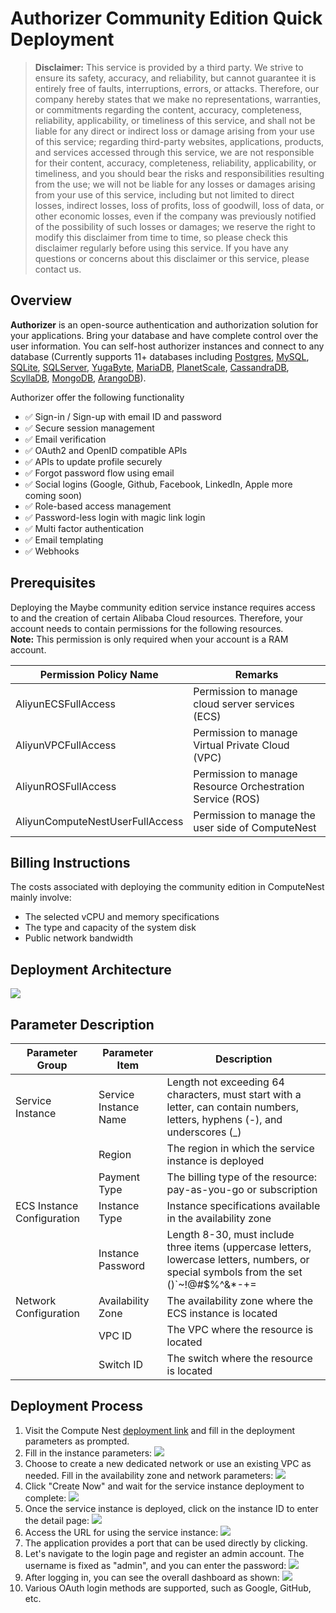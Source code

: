 # Authorizer Community Edition Quick Deployment

> **Disclaimer:** This service is provided by a third party. We strive to ensure its safety, accuracy, and reliability, but cannot guarantee it is entirely free of faults, interruptions, errors, or attacks. Therefore, our company hereby states that we make no representations, warranties, or commitments regarding the content, accuracy, completeness, reliability, applicability, or timeliness of this service, and shall not be liable for any direct or indirect loss or damage arising from your use of this service; regarding third-party websites, applications, products, and services accessed through this service, we are not responsible for their content, accuracy, completeness, reliability, applicability, or timeliness, and you should bear the risks and responsibilities resulting from the use; we will not be liable for any losses or damages arising from your use of this service, including but not limited to direct losses, indirect losses, loss of profits, loss of goodwill, loss of data, or other economic losses, even if the company was previously notified of the possibility of such losses or damages; we reserve the right to modify this disclaimer from time to time, so please check this disclaimer regularly before using this service. If you have any questions or concerns about this disclaimer or this service, please contact us.

## Overview
**Authorizer** is an open-source authentication and authorization solution for your applications. Bring your database and have complete control over the user information. You can self-host authorizer instances and connect to any database (Currently supports 11+ databases including [Postgres](https://www.postgresql.org/), [MySQL](https://www.mysql.com/), [SQLite](https://www.sqlite.org/index.html), [SQLServer](https://www.microsoft.com/en-us/sql-server/), [YugaByte](https://www.yugabyte.com/),  [MariaDB](https://mariadb.org/), [PlanetScale](https://planetscale.com/), [CassandraDB](https://cassandra.apache.org/_/index.html), [ScyllaDB](https://www.scylladb.com/), [MongoDB](https://mongodb.com/), [ArangoDB](https://www.arangodb.com/)).

Authorizer offer the following functionality

- ✅ Sign-in / Sign-up with email ID and password
- ✅ Secure session management
- ✅ Email verification
- ✅ OAuth2 and OpenID compatible APIs
- ✅ APIs to update profile securely
- ✅ Forgot password flow using email
- ✅ Social logins (Google, Github, Facebook, LinkedIn, Apple more coming soon)
- ✅ Role-based access management
- ✅ Password-less login with magic link login
- ✅ Multi factor authentication
- ✅ Email templating
- ✅ Webhooks

## Prerequisites

Deploying the Maybe community edition service instance requires access to and the creation of certain Alibaba Cloud resources. Therefore, your account needs to contain permissions for the following resources.  
**Note:** This permission is only required when your account is a RAM account.

| Permission Policy Name                        | Remarks                                              |
|-----------------------------------------------|-----------------------------------------------------|
| AliyunECSFullAccess                           | Permission to manage cloud server services (ECS)   |
| AliyunVPCFullAccess                           | Permission to manage Virtual Private Cloud (VPC)   |
| AliyunROSFullAccess                           | Permission to manage Resource Orchestration Service (ROS) |
| AliyunComputeNestUserFullAccess               | Permission to manage the user side of ComputeNest   |

## Billing Instructions

The costs associated with deploying the community edition in ComputeNest mainly involve:
+ The selected vCPU and memory specifications
+ The type and capacity of the system disk
+ Public network bandwidth

## Deployment Architecture

![](./img-en/deploy.png)

## Parameter Description

| Parameter Group                               | Parameter Item                                     | Description                                          |
|-----------------------------------------------|---------------------------------------------------|-----------------------------------------------------|
| Service Instance                              | Service Instance Name                             | Length not exceeding 64 characters, must start with a letter, can contain numbers, letters, hyphens (-), and underscores (_) |
|                                               | Region                                            | The region in which the service instance is deployed |
|                                               | Payment Type                                      | The billing type of the resource: pay-as-you-go or subscription   |
| ECS Instance Configuration                    | Instance Type                                     | Instance specifications available in the availability zone |
|                                               | Instance Password                                  | Length 8-30, must include three items (uppercase letters, lowercase letters, numbers, or special symbols from the set ()`~!@#$%^&*-+=|{}[]:;'<>,.?/)    |
| Network Configuration                         | Availability Zone                                 | The availability zone where the ECS instance is located |
|                                               | VPC ID                                           | The VPC where the resource is located               |
|                                               | Switch ID                                        | The switch where the resource is located            |

## Deployment Process

1. Visit the Compute Nest [deployment link](https://computenest.console.aliyun.com/service/instance/create/default?type=user&ServiceName=Authorizer%E7%A4%BE%E5%8C%BA%E7%89%88) and fill in the deployment parameters as prompted.
2. Fill in the instance parameters: ![](./img/param1.png)
3. Choose to create a new dedicated network or use an existing VPC as needed. Fill in the availability zone and network parameters: ![](./img/param2.png)
4. Click "Create Now" and wait for the service instance deployment to complete: ![](./img/param4.png)
5. Once the service instance is deployed, click on the instance ID to enter the detail page: ![](./img/serviceInstance2.png)
6. Access the URL for using the service instance: ![](./img/serviceInstance3.png)
7. The application provides a port that can be used directly by clicking.
8. Let's navigate to the login page and register an admin account. The username is fixed as "admin", and you can enter the password: ![](./img/app1.png)
9. After logging in, you can see the overall dashboard as shown: ![](./img/app2.png)
10. Various OAuth login methods are supported, such as Google, GitHub, etc.

